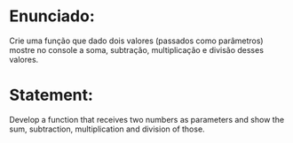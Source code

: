 # Enunciado:

Crie uma função que dado dois valores (passados como parâmetros) mostre no console a soma, subtração,
multiplicação e divisão desses valores.

# Statement:

Develop a function that receives two numbers as parameters and show the sum, subtraction, multiplication and division of those.